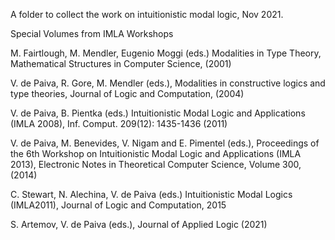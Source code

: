 A folder to collect the work on intuitionistic modal logic, Nov 2021.

Special Volumes from IMLA Workshops

M. Fairtlough, M. Mendler, Eugenio Moggi (eds.) Modalities in Type
Theory, Mathematical Structures in Computer Science, (2001)

V. de Paiva, R. Gore, M. Mendler (eds.), Modalities in constructive
logics and type theories, Journal of Logic and Computation, (2004)

V. de Paiva, B. Pientka (eds.) Intuitionistic Modal Logic and
Applications (IMLA 2008), Inf. Comput. 209(12): 1435-1436 (2011)

V. de Paiva, M. Benevides, V. Nigam and E. Pimentel (eds.),
Proceedings of the 6th Workshop on Intuitionistic Modal Logic and
Applications (IMLA 2013), Electronic Notes in Theoretical Computer
Science, Volume 300, (2014)

C. Stewart, N. Alechina, V. de Paiva (eds.) Intuitionistic Modal
Logics (IMLA2011), Journal of Logic and Computation, 2015

S. Artemov, V. de Paiva (eds.), Journal of Applied Logic
(2021)
